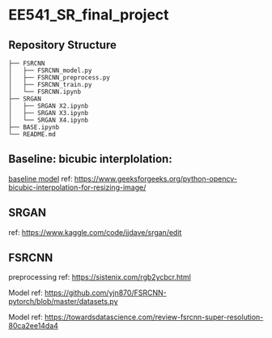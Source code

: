 # EE541_SR_final_project

## Repository Structure

```
├── FSRCNN
│   ├── FSRCNN_model.py
│   ├── FSRCNN_preprocess.py
│   ├── FSRCNN_train.py
│   └── FSRCNN.ipynb
├── SRGAN
│   ├── SRGAN X2.ipynb
│   ├── SRGAN X3.ipynb
│   └── SRGAN X4.ipynb
├── BASE.ipynb
└── README.md
```

## Baseline: bicubic interplolation:

[baseline model](BASE.ipynb)
ref: https://www.geeksforgeeks.org/python-opencv-bicubic-interpolation-for-resizing-image/

## SRGAN

ref: https://www.kaggle.com/code/jjdave/srgan/edit

## FSRCNN

preprocessing ref: https://sistenix.com/rgb2ycbcr.html

Model ref: https://github.com/yjn870/FSRCNN-pytorch/blob/master/datasets.py

Model ref: https://towardsdatascience.com/review-fsrcnn-super-resolution-80ca2ee14da4
